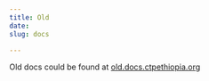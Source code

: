```yaml
---
title: Old
date: 
slug: docs

---
```

Old docs could be found at [old.docs.ctpethiopia.org](https://old.docs.ctpethiopia.org)